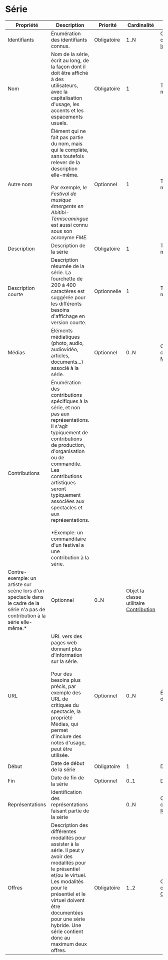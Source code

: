 # Série

| Propriété | Description | Priorité | Cardinalité | Type |
| ------------ | ------------- | ------------ | ------------ |------------ |
| Identifiants | Énumération des identifiants connus. | Obligatoire | 1..N | Objets de la classe utilitaire [Identifiant](./identifiant.md) |
| Nom | Nom de la série, écrit au long, de la façon dont il doit être affiché à des utilisateurs, avec la capitalisation d'usage, les accents et les espacements usuels. | Obligatoire | 1 | Texte court multilingue |
| Autre nom | Élément qui ne fait pas partie du nom, mais qui le complète, sans toutefois relever de la description elle-même.<br><br>Par exemple, *le Festival de musique émergente en Abitibi-Témiscamingue* est aussi connu sous son acronyme *FME*. | Optionnel | 1 | Texte court multilingue |
| Description | Description de la série | Obligatoire | 1 | Texte long multilingue |
| Description courte | Description résumée de la série. La fourchette de 200 à 400 caractères est suggérée pour les différents besoins d'affichage en version courte. | Optionnelle | 1 | Texte long multilingue |
| Médias | Éléments médiatiques (photo, audio, audiovidéo, articles, documents...) associé à la série. | Optionnel | 0..N | Objet de la classe utilitaire [Média](./media.md) |
| Contributions | Énumération des contributions spécifiques à la série, et non pas aux représentations. Il s'agit typiquement de contributions de production, d'organisation ou de commandite. Les contributions artistiques seront typiquement associées aux spectacles et aux représentations.<br><br>*Exemple: un commanditaire d'un festival a une contribution à la série.
Contre-exemple: un artiste sur scène lors d'un spectacle dans le cadre de la série n'a pas de contribution à la série elle-même.* | Optionnel | 0..N | Objet la classe utilitaire [Contribution](./contribution.md) |
| URL | URL vers des pages web donnant plus d'information sur la série.<br><br>Pour des besoins plus précis, par exemple des URL de critiques du spectacle, la propriété Médias, qui permet d'inclure des notes d'usage, peut être utilisée. | Optionnel | 0..N | Énumération d'URL |
| Début | Date de début de la série | Obligatoire | 1 | Date et heure |
| Fin | Date de fin de la série | Optionnel | 0..1 | Date et heure |
| Représentations | Identification des représentations faisant partie de la série |  | 0..N | Objets de la classe [Représentation](./representation.md) |
| Offres | Description des différentes modalités pour assister à la série. Il peut y avoir des modalités pour le présentiel et/ou le virtuel. Les modalités pour le présentiel et le virtuel doivent être documentées pour une série hybride. Une série contient donc au maximum deux offres. | Obligatoire | 1..2 | Objets de la classe utilitaire [Offre](./offre.md)  |
